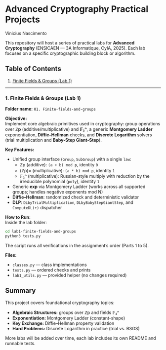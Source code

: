 # Advanced Cryptography Practical Projects
Vinicius Nascimento <br>

This repository will host a series of practical labs for **Advanced Cryptography** (ENSICAEN — 3A Informatique, CyIA, 2025). Each lab focuses on a specific cryptographic building block or algorithm.  

## Table of Contents

1. [Finite Fields & Groups (Lab 1)](#1-finite-fields--groups-lab-1)

---

### 1. Finite Fields & Groups (Lab 1)

**Folder name:** `01. Finite-fields-and-groups`

**Objective:**  
Implement core algebraic primitives used in cryptography: group operations over **ℤp** (additive/multiplicative) and **𝔽₂ⁿ**, a generic **Montgomery Ladder** exponentiation, **Diffie–Hellman** checks, and **Discrete Logarithm** solvers (trial multiplication and **Baby-Step Giant-Step**).

**Key Features:**
- Unified group interface (`Group`, `SubGroup`) with a single `law`:
  - ℤp (additive): `(a + b) mod p`, identity `0`
  - (ℤp)× (multiplicative): `(a * b) mod p`, identity `1`
  - 𝔽₂ⁿ (multiplicative): Russian-style multiply with reduction by the irreducible polynomial (`poly`), identity `1`
- Generic **exp** via Montgomery Ladder (works across all supported groups; handles negative exponents mod N)
- **Diffie–Hellman**: randomized check and deterministic validator
- **DLP**: `DLbyTrialMultiplication`, `DLbyBabyStepGiantStep`, and `ComputeDL(τ)` dispatcher

**How to Run:**  
Inside the lab folder:
```bash
cd lab1-finite-fields-and-groups
python3 tests.py
```

The script runs all verifications in the assignment’s order (Parts 1 to 5).

**Files:**
- `classes.py` — class implementations
- `tests.py` — ordered checks and prints
- `lab1_utils.py` — provided helper (no changes required)

## Summary

This project covers foundational cryptography topics:

- **Algebraic Structures:** groups over ℤp and fields 𝔽₂ⁿ  
- **Exponentiation:** Montgomery Ladder (constant-shape)  
- **Key Exchange:** Diffie–Hellman property validation  
- **Hard Problems:** Discrete Logarithm in practice (trial vs. BSGS)

More labs will be added over time, each lab includes its own README and runnable tests.
